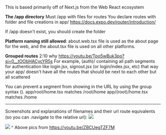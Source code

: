 
This is based primarily off of Next.js from the Web React ecosystem

**The /app directory**
Must /app with files for routes
You declare routes with folder and file creations in app/
https://docs.expo.dev/router/introduction/

If /app doesn't exist, you should create the folder

**Platform naming still allowed**:
about.web.tsx file is used as the about page for the web, and the about.tsx file is used on all other platforms.

**Grouped routes**
2:10 why
https://youtu.be/Tpo5wBuk3po?si=0__tOObHACycYR5s
For example, (auth)/ containing all path segments for authentication like login.jsx, signout.jsx (or login/index.jsx, etc) that way your app/ doesn't have all the routes that should be next to each other but all scattered

You can prevent a segment from showing in the URL by using the group syntax ().
app/root/home.tsx matches /root/home
app/(root)/home.tsx matches /home

---

Screenshots and explanations of filenames and their url route equivalents (so you can .navigate to the relative url):
![](k2JfOWc.png)

![](RUxCq7x.png)
^ Above pics from https://youtu.be/ZBCUegTZF7M